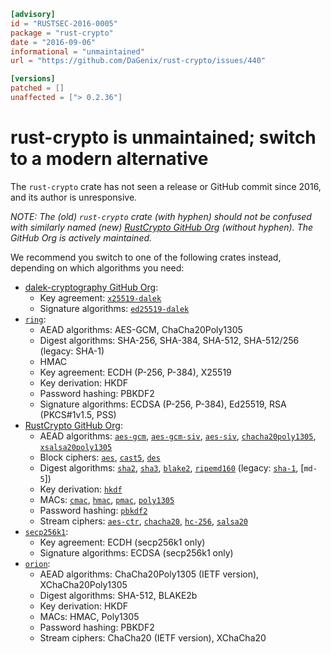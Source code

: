 ```toml
[advisory]
id = "RUSTSEC-2016-0005"
package = "rust-crypto"
date = "2016-09-06"
informational = "unmaintained"
url = "https://github.com/DaGenix/rust-crypto/issues/440"

[versions]
patched = []
unaffected = ["> 0.2.36"]
```

# rust-crypto is unmaintained; switch to a modern alternative

The `rust-crypto` crate has not seen a release or GitHub commit since 2016,
and its author is unresponsive.

*NOTE: The (old) `rust-crypto` crate (with hyphen) should not be confused with
similarly named (new) [RustCrypto GitHub Org] (without hyphen). The GitHub Org
is actively maintained.*

We recommend you switch to one of the following crates instead, depending on
which algorithms you need:

- [dalek-cryptography GitHub Org]:
  - Key agreement: [`x25519-dalek`]
  - Signature algorithms: [`ed25519-dalek`]
- [`ring`]:
  - AEAD algorithms: AES-GCM, ChaCha20Poly1305
  - Digest algorithms: SHA-256, SHA-384, SHA-512, SHA-512/256 (legacy: SHA-1)
  - HMAC
  - Key agreement: ECDH (P-256, P-384), X25519
  - Key derivation: HKDF
  - Password hashing: PBKDF2
  - Signature algorithms: ECDSA (P-256, P-384), Ed25519, RSA (PKCS#1v1.5, PSS)
- [RustCrypto GitHub Org]:
  - AEAD algorithms: [`aes-gcm`], [`aes-gcm-siv`], [`aes-siv`], [`chacha20poly1305`], [`xsalsa20poly1305`]
  - Block ciphers: [`aes`], [`cast5`], [`des`]
  - Digest algorithms: [`sha2`], [`sha3`], [`blake2`], [`ripemd160`]
    (legacy: [`sha-1`], [`md-5`])
  - Key derivation: [`hkdf`]
  - MACs: [`cmac`], [`hmac`], [`pmac`], [`poly1305`]
  - Password hashing: [`pbkdf2`]
  - Stream ciphers: [`aes-ctr`], [`chacha20`], [`hc-256`], [`salsa20`]
- [`secp256k1`]:
  - Key agreement: ECDH (secp256k1 only)
  - Signature algorithms: ECDSA (secp256k1 only)
- [`orion`]:
  - AEAD algorithms: ChaCha20Poly1305 (IETF version), XChaCha20Poly1305
  - Digest algorithms: SHA-512, BLAKE2b
  - Key derivation: HKDF
  - MACs: HMAC, Poly1305
  - Password hashing: PBKDF2
  - Stream ciphers: ChaCha20 (IETF version), XChaCha20

[dalek-cryptography GitHub Org]: https://github.com/dalek-cryptography
[RustCrypto GitHub Org]: https://github.com/RustCrypto
[`aes`]: https://crates.io/crates/aes
[`aes-ctr`]: https://crates.io/crates/aes-ctr
[`aes-gcm`]: https://crates.io/crates/aes-gcm
[`aes-gcm-siv`]: https://crates.io/crates/aes-gcm-siv
[`aes-siv`]: https://crates.io/crates/aes-siv
[`blake2`]: https://crates.io/crates/blake2
[`cast5`]: https://crates.io/crates/cast5
[`chacha20`]: https://crates.io/crates/chacha20
[`chacha20poly1305`]: https://crates.io/crates/chacha20poly1305
[`cmac`]: https://crates.io/crates/cmac
[`des`]: https://crates.io/crates/des
[`ed25519-dalek`]: https://crates.io/crates/ed25519-dalek
[`hc-256`]: https://crates.io/crates/hc-256
[`hkdf`]: https://crates.io/crates/hkdf
[`hmac`]: https://crates.io/crates/hmac
[`pbkdf2`]: https://crates.io/crates/pbkdf2
[`pmac`]: https://crates.io/crates/pmac
[`poly1305`]: https://crates.io/crates/poly1305
[`ring`]: https://crates.io/crates/ring
[`ripemd160`]: https://crates.io/crates/ripemd160
[`salsa20`]: https://crates.io/crates/salsa20
[`secp256k1`]: https://crates.io/crates/secp256k1
[`sha-1`]: https://crates.io/crates/sha-1
[`sha2`]: https://crates.io/crates/sha2
[`sha3`]: https://crates.io/crates/sha3
[`x25519-dalek`]: https://crates.io/crates/x25519-dalek
[`xsalsa20poly1305`]: https://crates.io/crates/xsalsa20poly1305
[`orion`]: https://crates.io/crates/orion

